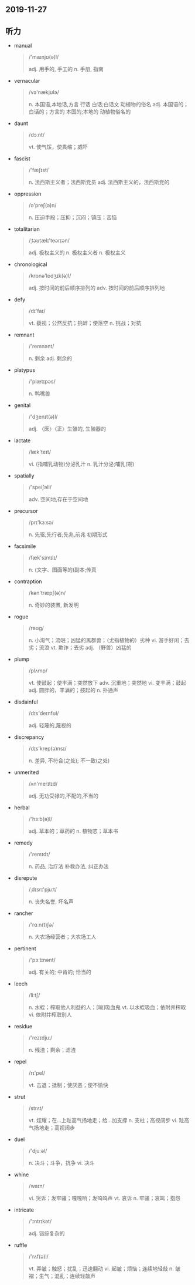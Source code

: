 ## 2019-11-27

## 听力

* manual

  > /'mænjʊ(ə)l/
  >
  > adj. 用手的, 手工的
  > n. 手册, 指南

* vernacular

  > /və'nækjʊlə/
  >
  > n. 本国语,本地话,方言
  > 行话
  > 白话;白话文
  > 动植物的俗名
  > adj. 本国语的；白话的；方言的
  > 本国的;本地的
  > 动植物俗名的

* daunt

  > /dɔːnt/
  >
  > vt. 使气馁，使畏缩；威吓

* fascist

  > /'fæʃɪst/
  >
  > n. 法西斯主义者；法西斯党员
  > adj. 法西斯主义的，法西斯党的

* oppression

  > /ə'preʃ(ə)n/
  >
  > n. 压迫手段；压抑；沉闷；镇压；苦恼

* totalitarian

  > /ˌtəʊtælɪ'teərɪən/
  >
  > adj. 极权主义的
  > n. 极权主义者
  > n. 极权主义

* chronological

  > /krɒnə'lɒdʒɪk(ə)l/
  >
  > adj. 按时间的前后顺序排列的
  > adv. 按时间的前后顺序排列地

* defy

  > /dɪ'faɪ/
  >
  > vt. 藐视；公然反抗；挑衅；使落空
  > n. 挑战；对抗

* remnant

  > /'remnənt/
  >
  > n. 剩余
  > adj. 剩余的

* platypus

  > /'plætɪpəs/
  >
  > n. 鸭嘴兽

* genital

  > /'dʒenɪt(ə)l/
  >
  > adj. 〈医〉〈正〉生殖的, 生殖器的

* lactate

  > /læk'teɪt/
  >
  > vi. (指哺乳动物)分泌乳汁
  > n. 乳汁分泌;哺乳(期)

* spatially

  > /'speiʃəli/
  >
  > adv. 空间地,存在于空间地

* precursor

  > /prɪ'kɜːsə/
  >
  > n. 先驱;先行者;先兆,前兆
  > 初期形式

* facsimile

  > /fæk'sɪmɪlɪ/
  >
  > n. (文字、图画等的)副本;传真

* contraption

  > /kən'træpʃ(ə)n/
  >
  > n. 奇妙的装置, 新发明

* rogue

  > /rəʊg/
  >
  > n. 小淘气；流氓；凶猛的离群兽；（尤指植物的）劣种
  > vi. 游手好闲；去劣；流浪
  > vt. 欺诈；去劣
  > adj. （野兽）凶猛的

* plump

  > /plʌmp/
  >
  > vt. 使鼓起；使丰满；突然放下
  > adv. 沉重地；突然地
  > vi. 变丰满；鼓起
  > adj. 圆胖的，丰满的；鼓起的
  > n. 扑通声

* disdainful

  > /dɪs'deɪnfʊl/
  >
  > adj. 轻蔑的,蔑视的

* discrepancy

  > /dɪs'krep(ə)nsɪ/
  >
  > n. 差异, 不符合(之处); 不一致(之处)

* unmerited

  > /ʌn'merɪtɪd/
  >
  > adj. 无功受禄的,不配的,不当的

* herbal

  > /'hɜːb(ə)l/
  >
  > adj. 草本的；草药的
  > n. 植物志；草本书

* remedy

  > /'remɪdɪ/
  >
  > n. 药品, 治疗法
  > 补救办法, 纠正办法

* disrepute

  > /ˌdɪsrɪ'pjuːt/
  >
  > n. 丧失名誉, 坏名声

* rancher

  > /'rɑːn(t)ʃə/
  >
  > n. 大农场经营者；大农场工人

* pertinent

  > /'pɜːtɪnənt/
  >
  > adj. 有关的; 中肯的; 恰当的

* leech

  > /liːtʃ/
  >
  > n. 水蛭；榨取他人利益的人；[喻]吸血鬼
  > vt. 以水蛭吸血；依附并榨取
  > vi. 依附并榨取别人

* residue

  > /'rezɪdjuː/
  >
  > n. 残渣；剩余；滤渣

* repel

  > /rɪ'pel/
  >
  > vt. 击退；抵制；使厌恶；使不愉快

* strut

  > /strʌt/
  >
  > vt. 炫耀；在…上趾高气扬地走；给…加支撑
  > n. 支柱；高视阔步
  > vi. 趾高气扬地走；高视阔步

* duel

  > /'djuːəl/
  >
  > n. 决斗；斗争，抗争
  > vi. 决斗

* whine

  > /waɪn/
  >
  > vi. 哭诉；发牢骚；嘎嘎响；发呜呜声
  > vt. 哀诉
  > n. 牢骚；哀鸣；抱怨

* intricate

  > /'ɪntrɪkət/
  >
  > adj. 错综复杂的

* ruffle

  > /'rʌf(ə)l/
  >
  > vt. 弄皱；触怒；扰乱；迅速翻动
  > vi. 起皱；烦恼；连续地轻敲
  > n. 皱褶；生气；混乱；连续轻敲声